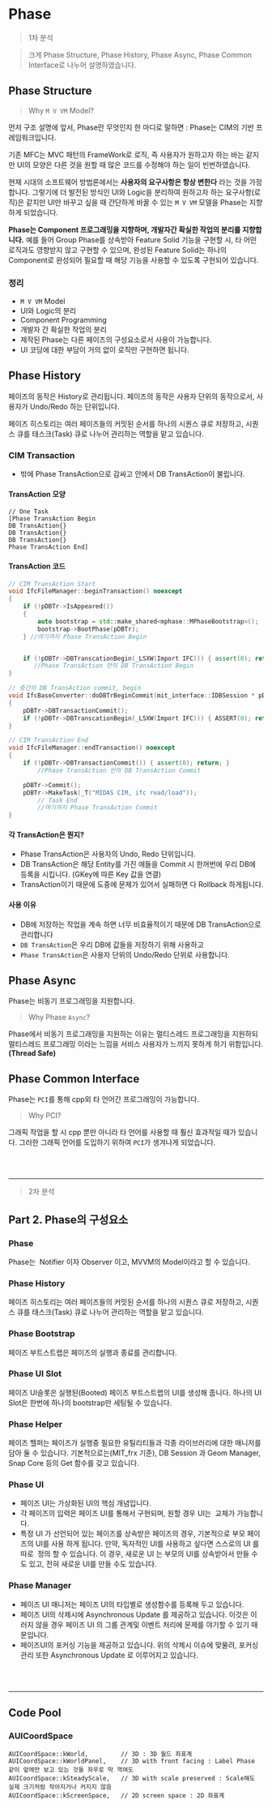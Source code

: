 
# Phase

> 1차 분석

> 크게 Phase Structure, Phase History, Phase Async, Phase Common Interface로 나누어 설명하였습니다. 

## Phase Structure

>   Why `M V VM` Model?

먼저 구조 설명에 앞서, Phase란 무엇인지 한 마디로 말하면 : Phase는 CIM의 기반 프레임워크입니다.

기존 MFC는 MVC 패턴의 FrameWork로 로직, 즉 사용자가 원하고자 하는 바는 같지만 UI의 모양은 다른 것을 원할 때 많은 코드를 수정해야 하는 일이 빈번하였습니다. 

현재 시대의 소프트웨어 방법론에서는 **사용자의 요구사항은 항상 변한다** 라는 것을 가정합니다. 그렇기에 더 발전된 방식인 UI와 Logic을 분리하여 원하고자 하는 요구사항(로직)은 같지만 UI만 바꾸고 싶을 때 간단하게 바꿀 수 있는 `M V VM` 모델을 Phase는 지향하게 되었습니다.

**Phase는 Component 프로그래밍을 지향하며, 개발자간 확실한 작업의 분리를 지향합니다.** 예를 들어 Group Phase를 상속받아 Feature Solid 기능을 구현할 시, 타 어떤 로직과도 영향받지 않고 구현할 수 있으며, 완성된 Feature Solid는 하나의 Component로 완성되어 필요할 때 해당 기능을 사용할 수 있도록 구현되어 있습니다. 

### 정리

* `M V VM` Model
* UI와 Logic의 분리 
* Component Programming
* 개발자 간 확실한 작업의 분리
* 제작된 Phase는 다른 페이즈의 구성요소로서 사용이 가능합니다.
* UI 코딩에 대한 부담이 거의 없이 로직만 구현하면 됩니다.

  


## Phase History

페이즈의 동작은 History로 관리됩니다. 페이즈의 동작은 사용자 단위의 동작으로서, 사용자가 Undo/Redo 하는 단위입니다.

페이즈 히스토리는 여러 페이즈들의 커밋된 순서를 하나의 시퀀스 큐로 저장하고, 시퀀스 큐를 태스크(Task) 큐로 나누어 관리하는 역할을 맡고 있습니다.


### CIM Transaction
* 밖에 Phase TransAction으로 감싸고 안에서 DB TransAction이 불립니다.

#### TransAction 모양

~~~
// One Task
[Phase TransAction Begin
DB TransAction{}
DB TransAction{}
DB TransAction{}
Phase TransAction End]
~~~

#### TransAction 코드

~~~cpp
// CIM TransAction Start
void IfcFileManager::beginTransaction() noexcept
{
	if (!pDBTr->IsAppeared())
	{
		auto bootstrap = std::make_shared<mphase::MPhaseBootstrap>();
		bootstrap->BootPhase(pDBTr);
	} //여기까지 Phase TransAction Begin


	if (!pDBTr->DBTranscationBegin(_LSXW(Import IFC))) { assert(0); return; } 
       //Phase TransAction 안의 DB TransAction Begin
}
~~~

~~~cpp
// 중간의 DB TransAction commit, begin
void IfcBaseConverter::doDBTrBeginCommit(mit_interface::IDBSession * pDBSession)
{
	pDBTr->DBTransactionCommit();
	if (!pDBTr->DBTranscationBegin(_LSXW(Import IFC))) { ASSERT(0); return; }
}
~~~

~~~cpp
// CIM TransAction End
void IfcFileManager::endTransaction() noexcept
{
	if (!pDBTr->DBTransactionCommit()) { assert(0); return; }
        //Phase TransAction 안의 DB TransAction Commit

	pDBTr->Commit();
	pDBTr->MakeTask(_T("MIDAS CIM, ifc read/load")); 
        // Task End
        //여기까지 Phase TransAction Commit
}
~~~



#### 각 TransAction은 뭔지?
* Phase TransAction은 사용자의 Undo, Redo 단위입니다.
* DB TransAction은 해당 Entity를 가진 애들을 Commit 시 한꺼번에 우리 DB에 등록을 시킵니다. (GKey에 따른 Key 값을 연결)
* TransAction이기 때문에 도중에 문제가 있어서 실패하면 다 Rollback 하게됩니다.

#### 사용 이유
* DB에 저장하는 작업을 계속 하면 너무 비효율적이기 때문에 DB TransAction으로 관리합니다
* `DB TransAction`은 우리 DB에 값들을 저장하기 위해 사용하고 
* `Phase TransAction`은 사용자 단위의 Undo/Redo 단위로 사용합니다.



  


## Phase Async

Phase는 비동기 프로그래밍을 지원합니다.

> Why Phase `Async`?

Phase에서 비동기 프로그래밍을 지원하는 이유는 멀티스레드 프로그래밍을 지원하되 멀티스레드 프로그래밍 이라는 느낌을 서비스 사용자가 느끼지 못하게 하기 위함입니다. **(Thread Safe)**



  

## Phase Common Interface

Phase는 `PCI`를 통해 cpp외 타 언어간 프로그래밍이 가능합니다. 

> Why PCI?

그래픽 작업을 할 시 cpp 뿐만 아니라 타 언어를 사용할 때 훨신 효과적일 때가 있습니다. 그러한 그래픽 언어를 도입하기 위하여 `PCI`가 생겨나게 되었습니다.


<br/><br/><hr/>

> 2차 분석

## Part 2. Phase의 구성요소

### Phase
Phase는  Notifier 이자 Observer 이고, MVVM의 Model이라고 할 수 있습니다.

### Phase History
페이즈 히스토리는 여러 페이즈들의 커밋된 순서를 하나의 시퀀스 큐로 저장하고, 시퀀스 큐를 태스크(Task) 큐로 나누어 관리하는 역할을 맡고 있습니다.

### Phase Bootstrap
페이즈 부트스트랩은 페이즈의 실행과 종료를 관리합니다. 

### Phase UI Slot
페이즈 UI슬롯은 실행된(Booted) 페이즈 부트스트랩의 UI를 생성해 줍니다. 하나의 UI Slot은 한번에 하나의 bootstrap만 세팅될 수 있습니다.

### Phase Helper
페이즈 헬퍼는 페이즈가 실행중 필요한 유틸리티들과 각종 라이브러리에 대한 매니저를 담아 둘 수 있습니다. 기본적으로는(MIT_frx 기준), DB Session 과 Geom Manager, Snap Core 등의 Get 함수를 갖고 있습니다.

### Phase UI
* 페이즈 UI는 가상화된 UI의 핵심 개념입니다.
* 각 페이즈의 입력은 페이즈 UI를 통해서 구현되며, 원할 경우 UI는  교체가 가능합니다.
* 특정 UI 가 선언되어 있는 페이즈를 상속받은 페이즈의 경우, 기본적으로 부모 페이즈의 UI를 사용 하게 됩니다. 만약, 독자적인 UI를 사용하고 싶다면 스스로의 UI 를 따로  정의 할 수 있습니다. 이 경우, 새로운 UI 는 부모의 UI를 상속받아서 만들 수도 있고, 전혀 새로운 UI를 만들 수도 있습니다.

### Phase Manager
* 페이즈 UI 매니저는 페이즈 UI의 타입별로 생성함수를 등록해 두고 있습니다.
* 페이즈 UI의 삭제시에 Asynchronous Update 를 제공하고 있습니다. 이것은 이러지 않을 경우 페이즈 UI 의 그룹 관계및 이벤트 처리에 문제를 야기할 수 있기 때문입니다.
* 페이즈UI의 포커싱 기능을 제공하고 있습니다. 위의 삭제시 이슈에 맞물려, 포커싱관리 또한 Asynchronous Update 로 이루어지고 있습니다.




<br/><br/><hr/>

## Code Pool

### AUICoordSpace
~~~
AUICoordSpace::kWorld,         // 3D : 3D 월드 좌표계
AUICoordSpace::kWorldPanel,    // 3D with front facing : Label Phase 같이 앞에만 보고 있는 것들 좌우로 막 꺽여도
AUICoordSpace::kSteadyScale,   // 3D with scale preserved : Scale해도 실제 크기처럼 작아지거나 커지지 않음
AUICoordSpace::kScreenSpace,   // 2D screen space : 2D 좌표계
~~~